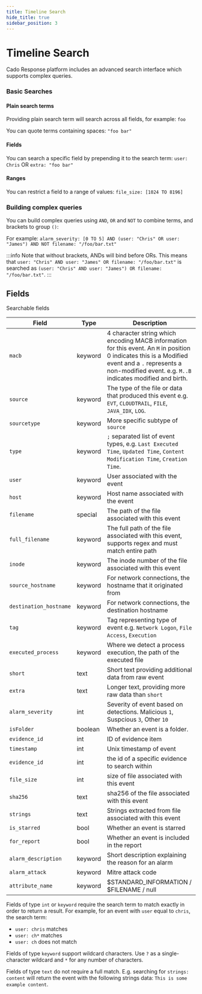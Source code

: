 ```yaml
---
title: Timeline Search
hide_title: true
sidebar_position: 3
---
```


# Timeline Search
Cado Response platform includes an advanced search interface which supports complex queries.

### Basic Searches

#### Plain search terms
Providing plain search term will search across all fields, for example: `foo`

You can quote terms containing spaces: `"foo bar"`

#### Fields
You can search a specific field by prepending it to the search term: `user: Chris` OR  `extra: "foo bar"`

#### Ranges
You can restrict a field to a range of values: `file_size: [1024 TO 8196]`

### Building complex queries
You can build complex queries using `AND`, `OR` and `NOT` to combine terms, and brackets to group `()`:

For example: `alarm_severity: [0 TO 5] AND (user: "Chris" OR user: "James") AND NOT filename: "/foo/bar.txt"`

:::info
Note that without brackets, ANDs will bind before ORs. This means that `user: "Chris" AND user: "James" OR filename: "/foo/bar.txt"` is searched as `(user: "Chris" AND user: "James") OR filename: "/foo/bar.txt"`.
:::

## Fields
Searchable fields

| Field | Type | Description |
| ----- | ---- | ----------- |
| `macb` | keyword | 4 character string which encoding MACB information for this event. An `M` in position 0 indicates this is a Modified event and a `.` represents a non-modified event. e.g. `M..B` indicates modified and birth. |
| `source` | keyword | The type of the file or data that produced this event e.g. `EVT`,  `CLOUDTRAIL`, `FILE`, `JAVA_IDX`, `LOG`. |
| `sourcetype` | keyword | More specific subtype of `source` |
| `type` | keyword | `;` separated list of event types, e.g. `Last Executed Time`, `Updated Time`, `Content Modification Time`, `Creation Time`. |
| `user` | keyword | User associated with the event |
| `host` | keyword | Host name associated with the event |
| `filename` | special | The path of the file associated with this event |
| `full_filename` | keyword | The full path of the file associated with this event, supports regex and must match entire path |
| `inode` | keyword | The inode number of the file associated with this event |
| `source_hostname` | keyword | For network connections, the hostname that it originated from |
| `destination_hostname` | keyword | For network connections, the destination hostname |
| `tag` | keyword | Tag representing type of event e.g. `Network Logon`, `File Access`, `Execution` |
| `executed_process` | keyword | Where we detect a process execution, the path of the executed file |
| `short` | text | Short text providing additional data from raw event |
| `extra` | text | Longer text, providing more raw data than `short` |
| `alarm_severity` | int | Severity of event based on detections. Malicious `1`, Suspcious `3`, Other `10` |
| `isFolder` | boolean | Whether an event is a folder. |
| `evidence_id` | int | ID of evidence item |
| `timestamp` | int | Unix timestamp of event |
| `evidence_id` | int | the id of a specific evidence to search within |
| `file_size` | int | size of file associated with this event |
| `sha256` | text | sha256 of the file associated with this event |
| `strings` | text | Strings extracted from file associated with this event |
| `is_starred` | bool | Whether an event is starred |
| `for_report` | bool | Whether an event is included in the report |
| `alarm_description` | keyword | Short description explaining the reason for an alarm |
| `alarm_attack` | keyword | Mitre attack code |
| `attribute_name` | keyword | $STANDARD_INFORMATION / $FILENAME / null


Fields of type `int` or `keyword` require the search term to match exactly in order to return a result. For example, for an event with `user` equal to `chris`, the search term:
 - `user: chris` matches
 - `user: ch*` matches
 - `user: ch` does not match

Fields of type `keyword` support wildcard characters. Use `?` as a single-character wildcard and `*` for any number of characters.

Fields of type `text` do not require a full match. E.g. searching for `strings: content` will return the event with the following strings data: `This is some example content`.
